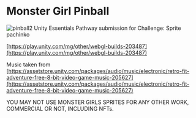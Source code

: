 # Monster Girl Pinball
![pinball2](https://user-images.githubusercontent.com/11787992/171508191-fb3611e0-2f1d-4476-9984-23186a5826e3.png)
Unity Essentials Pathway submission for Challenge: Sprite pachinko

[https://play.unity.com/mg/other/webgl-builds-203487](https://play.unity.com/mg/other/webgl-builds-203487)

Music taken from [https://assetstore.unity.com/packages/audio/music/electronic/retro-fit-adventure-free-8-bit-video-game-music-205627](https://assetstore.unity.com/packages/audio/music/electronic/retro-fit-adventure-free-8-bit-video-game-music-205627)

YOU MAY NOT USE MONSTER GIRLS SPRITES FOR ANY OTHER WORK, COMMERCIAL OR NOT, INCLUDING NFTs.
